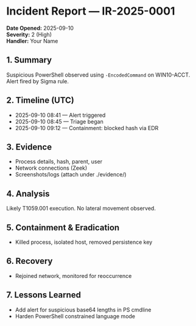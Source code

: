 # Incident Report — IR-2025-0001

**Date Opened:** 2025-09-10  
**Severity:** 2 (High)  
**Handler:** Your Name

## 1. Summary
Suspicious PowerShell observed using `-EncodedCommand` on WIN10-ACCT. Alert fired by Sigma rule.

## 2. Timeline (UTC)
- 2025-09-10 08:41 — Alert triggered
- 2025-09-10 08:45 — Triage began
- 2025-09-10 09:12 — Containment: blocked hash via EDR

## 3. Evidence
- Process details, hash, parent, user
- Network connections (Zeek)
- Screenshots/logs (attach under ./evidence/)

## 4. Analysis
Likely T1059.001 execution. No lateral movement observed.

## 5. Containment & Eradication
- Killed process, isolated host, removed persistence key

## 6. Recovery
- Rejoined network, monitored for reoccurrence

## 7. Lessons Learned
- Add alert for suspicious base64 lengths in PS cmdline
- Harden PowerShell constrained language mode
